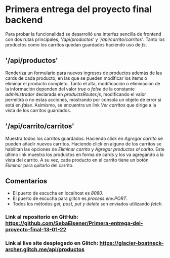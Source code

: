 # Primera entrega del proyecto final backend

Para probar la funcionalidad se desarrolló una interfaz sencilla de frontend con dos rutas principales, *'/api/productos'* y *'/api/carrito/carritos'*.
Tanto los productos como los carritos quedan guardados haciendo uso de *fs*.


## '/api/productos'
Renderiza un formulario para nuevos ingresos de productos además de las cards de cada producto, en las que se pueden modificar los items o eliminar el producto completo.
Tanto el alta, modificación o eliminación de la información dependen del valor *true* o *false* de la constante *administrador* declarada en *productsRouter.js*, modificando el valor permitirá o no estas acciones, mostrando por consola un objeto de error si está en *false*.
Asimismo, se encuentra un link *Ver carritos* que dirige a la vista de los carritos guardados.

## '/api/carrito/carritos'
Muestra todos los carritos guardados.  Haciendo click en *Agregar carrito* se pueden añadir nuevos carritos.  Haciendo click en alguno de los carritos se habilitan las opciones de *Eliminar carrito* y *Agregar productos al carito*.  Este último link muestra los productos en forma de cards y los va agregando a la vista del carrito.  A su vez, cada producto en el carrito tiene un botón *Eliminar* para quitarlo del carrito.

## Comentarios
* El puerto de escucha en localhost es *8080*.
* El puerto de escucha para glitch es *process.env.PORT*.
* Todos los métodos *get, post, put y delete* son enviados utilizando *fetch*.

### Link al repositorio en GitHub: https://github.com/SebaElsener/Primera-entrega-del-proyecto-final-13-01-22
### Link al live site desplegado en Glitch: https://glacier-boatneck-archer.glitch.me/api/productos